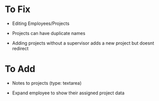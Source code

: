 # To Fix

- Editing Employees/Projects

- Projects can have duplicate names

- Adding projects without a supervisor adds a new project but doesnt redirect

# To Add

- Notes to projects (type: textarea)

- Expand employee to show their assigned project data
